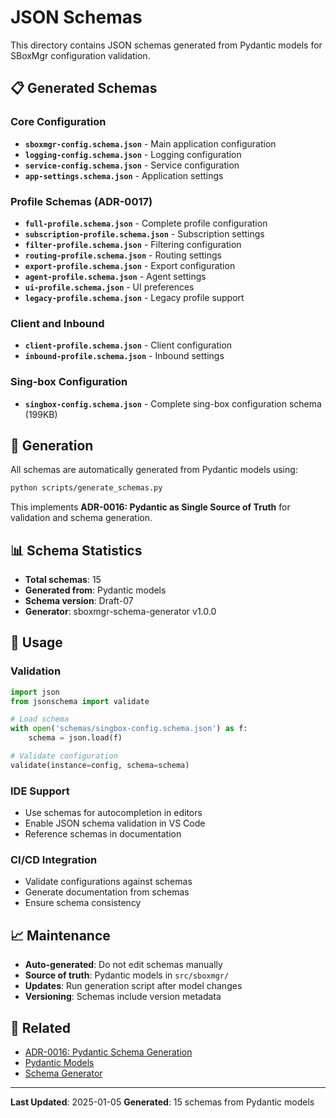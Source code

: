 # JSON Schemas

This directory contains JSON schemas generated from Pydantic models for SBoxMgr configuration validation.

## 📋 Generated Schemas

### Core Configuration
- **`sboxmgr-config.schema.json`** - Main application configuration
- **`logging-config.schema.json`** - Logging configuration
- **`service-config.schema.json`** - Service configuration
- **`app-settings.schema.json`** - Application settings

### Profile Schemas (ADR-0017)
- **`full-profile.schema.json`** - Complete profile configuration
- **`subscription-profile.schema.json`** - Subscription settings
- **`filter-profile.schema.json`** - Filtering configuration
- **`routing-profile.schema.json`** - Routing settings
- **`export-profile.schema.json`** - Export configuration
- **`agent-profile.schema.json`** - Agent settings
- **`ui-profile.schema.json`** - UI preferences
- **`legacy-profile.schema.json`** - Legacy profile support

### Client and Inbound
- **`client-profile.schema.json`** - Client configuration
- **`inbound-profile.schema.json`** - Inbound settings

### Sing-box Configuration
- **`singbox-config.schema.json`** - Complete sing-box configuration schema (199KB)

## 🔄 Generation

All schemas are automatically generated from Pydantic models using:

```bash
python scripts/generate_schemas.py
```

This implements **ADR-0016: Pydantic as Single Source of Truth** for validation and schema generation.

## 📊 Schema Statistics

- **Total schemas**: 15
- **Generated from**: Pydantic models
- **Schema version**: Draft-07
- **Generator**: sboxmgr-schema-generator v1.0.0

## 🎯 Usage

### Validation
```python
import json
from jsonschema import validate

# Load schema
with open('schemas/singbox-config.schema.json') as f:
    schema = json.load(f)

# Validate configuration
validate(instance=config, schema=schema)
```

### IDE Support
- Use schemas for autocompletion in editors
- Enable JSON schema validation in VS Code
- Reference schemas in documentation

### CI/CD Integration
- Validate configurations against schemas
- Generate documentation from schemas
- Ensure schema consistency

## 📈 Maintenance

- **Auto-generated**: Do not edit schemas manually
- **Source of truth**: Pydantic models in `src/sboxmgr/`
- **Updates**: Run generation script after model changes
- **Versioning**: Schemas include version metadata

## 🔗 Related

- [ADR-0016: Pydantic Schema Generation](../docs/arch/decisions/ADR-0016-pydantic-schema-generation.md)
- [Pydantic Models](../src/sboxmgr/models/)
- [Schema Generator](../scripts/generate_schemas.py)

---

**Last Updated**: 2025-01-05
**Generated**: 15 schemas from Pydantic models 